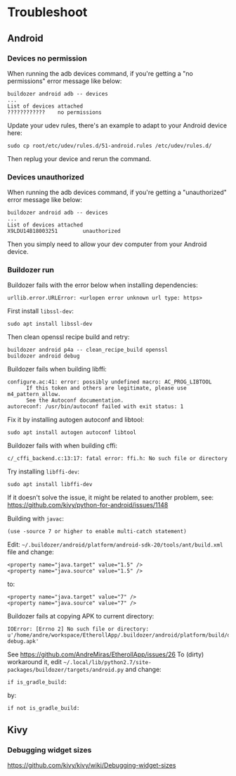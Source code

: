 # Troubleshoot


## Android

### Devices no permission
When running the adb devices command, if you're getting a "no permissions" error message like below:
```
buildozer android adb -- devices
...
List of devices attached 
????????????    no permissions
```

Update your udev rules, there's an example to adapt to your Android device here:
```
sudo cp root/etc/udev/rules.d/51-android.rules /etc/udev/rules.d/
```
Then replug your device and rerun the command.


### Devices unauthorized
When running the adb devices command, if you're getting a "unauthorized" error message like below:
```
buildozer android adb -- devices
...
List of devices attached 
X9LDU14B18003251        unauthorized
```
Then you simply need to allow your dev computer from your Android device.


### Buildozer run

Buildozer fails with the error below when installing dependencies:
```
urllib.error.URLError: <urlopen error unknown url type: https>
```
First install `libssl-dev`:
```
sudo apt install libssl-dev
```
Then clean openssl recipe build and retry:
```
buildozer android p4a -- clean_recipe_build openssl
buildozer android debug
```


Buildozer fails when building libffi:
```
configure.ac:41: error: possibly undefined macro: AC_PROG_LIBTOOL
      If this token and others are legitimate, please use m4_pattern_allow.
      See the Autoconf documentation.
autoreconf: /usr/bin/autoconf failed with exit status: 1
```
Fix it by installing autogen autoconf and libtool:
```
sudo apt install autogen autoconf libtool
```

Buildozer fails with when building cffi:
```
c/_cffi_backend.c:13:17: fatal error: ffi.h: No such file or directory
```
Try installing `libffi-dev`:
```
sudo apt install libffi-dev
```
If it doesn't solve the issue, it might be related to another problem, see:
https://github.com/kivy/python-for-android/issues/1148


Building with `javac`:
```
(use -source 7 or higher to enable multi-catch statement)
```
Edit: `~/.buildozer/android/platform/android-sdk-20/tools/ant/build.xml` file
and change:
```
<property name="java.target" value="1.5" />
<property name="java.source" value="1.5" />
```
to:
```
<property name="java.target" value="7" />
<property name="java.source" value="7" />
```

Buildozer fails at copying APK to current directory:
```
IOError: [Errno 2] No such file or directory: u'/home/andre/workspace/EtherollApp/.buildozer/android/platform/build/dists/etheroll/build/outputs/apk/etheroll-debug.apk'
```
See https://github.com/AndreMiras/EtherollApp/issues/26
To (dirty) workaround it, edit `~/.local/lib/python2.7/site-packages/buildozer/targets/android.py`
and change:
```
if is_gradle_build:
```
by:
```
if not is_gradle_build:
```



## Kivy

### Debugging widget sizes

<https://github.com/kivy/kivy/wiki/Debugging-widget-sizes>
